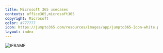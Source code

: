 ```yaml
---
title: Microsoft 365 usecases
contexts: office365,microsoft365
copyright: Microsoft
color: #777777
icon: https://jumpto365.com/resources/images/app/jumpto365-Icon-white.png
layout: index
---
```

![IFRAME](https://www.microsoft.com/en-us/videoplayer/embed/RWeolz?pid=ocpVideo0-innerdiv-oneplayer&jsapi=true&postJsllMsg=true&maskLevel=20&market=en-us)
